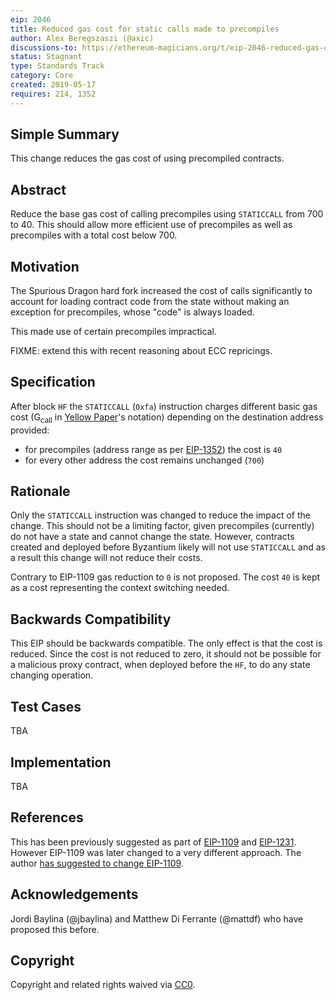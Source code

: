 ```yaml
---
eip: 2046
title: Reduced gas cost for static calls made to precompiles
author: Alex Beregszaszi (@axic)
discussions-to: https://ethereum-magicians.org/t/eip-2046-reduced-gas-cost-for-static-calls-made-to-precompiles/3291
status: Stagnant
type: Standards Track
category: Core
created: 2019-05-17
requires: 214, 1352
---
```


## Simple Summary

This change reduces the gas cost of using precompiled contracts.

## Abstract

Reduce the base gas cost of calling precompiles using `STATICCALL` from 700 to 40. This should allow more efficient use of precompiles as well as precompiles with a total cost below 700.

## Motivation

The Spurious Dragon hard fork increased the cost of calls significantly to account for loading contract code from the state without making an exception for precompiles, whose "code" is always loaded.

This made use of certain precompiles impractical.

FIXME: extend this with recent reasoning about ECC repricings.

## Specification

After block `HF` the `STATICCALL` (`0xfa`) instruction charges different basic gas cost (G<sub>call</sub> in [Yellow Paper][]'s notation) depending on the destination address provided:
- for precompiles (address range as per [EIP-1352][]) the cost is `40`
- for every other address the cost remains unchanged (`700`)

## Rationale

Only the `STATICCALL` instruction was changed to reduce the impact of the change. This should not be a limiting factor, given precompiles (currently) do not have a state and cannot change the state. However, contracts created and deployed before Byzantium likely will not use `STATICCALL` and as a result this change will not reduce their costs.

Contrary to EIP-1109 gas reduction to `0` is not proposed. The cost `40` is kept as a cost representing the context switching needed.

## Backwards Compatibility

This EIP should be backwards compatible. The only effect is that the cost is reduced. Since the cost is not reduced to zero, it should not be possible for a malicious proxy contract, when deployed before the `HF`, to do any state changing operation.

## Test Cases

TBA

## Implementation

TBA

## References

This has been previously suggested as part of [EIP-1109](./eip-1109.md) and [EIP-1231](https://github.com/ethereum/EIPs/pull/1231). However EIP-1109 was later changed to a very different approach. The author [has suggested to change EIP-1109](https://ethereum-magicians.org/t/eip-1109-remove-call-costs-for-precompiled-contracts/447/7).

## Acknowledgements

Jordi Baylina (@jbaylina) and Matthew Di Ferrante (@mattdf) who have proposed this before.

## Copyright

Copyright and related rights waived via [CC0](../LICENSE.md).

[Yellow Paper]: https://github.com/ethereum/yellowpaper
[EIP-1352]: ./eip-1352.md
